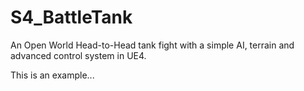 # S4_BattleTank
An Open World Head-to-Head tank fight with a simple AI, terrain and advanced control system in UE4.

This is an example...
